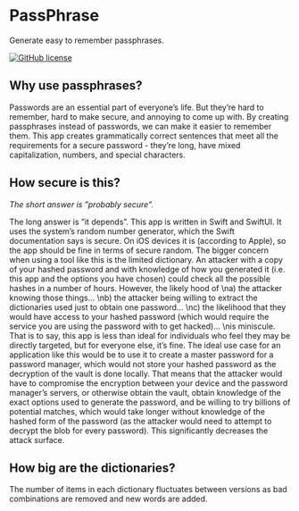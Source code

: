 # PassPhrase
Generate easy to remember passphrases.

[![GitHub license](https://img.shields.io/github/license/fishofivory/PassPhrase)](https://github.com/fishofivory/PassPhrase/blob/master/LICENSE)

## Why use passphrases?

Passwords are an essential part of everyone’s life. But they’re hard to remember, hard to make secure, and annoying to come up with. By creating passphrases instead of passwords, we can make it easier to remember them. This app creates grammatically correct sentences that meet all the requirements for a secure password - they’re long, have mixed capitalization, numbers, and special characters.

## How secure is this?

*The short answer is ”probably secure”.*

The long answer is ”it depends”. This app is written in Swift and SwiftUI. It uses the system’s random number generator, which the Swift documentation says is secure. On iOS devices it is (according to Apple), so the app should be fine in terms of secure random. The bigger concern when using a tool like this is the limited dictionary. An attacker with a copy of your hashed password and with knowledge of how you generated it (i.e. this app and the options you have chosen) could check all the possible hashes in a number of hours. However, the likely hood of \na) the attacker knowing those things... \nb) the attacker being willing to extract the dictionaries used just to obtain one password... \nc) the likelihood that they would have access to your hashed password (which would require the service you are using the password with to get hacked)... \nis miniscule. That is to say, this app is less than ideal for individuals who feel they may be directly targeted, but for everyone else, it’s fine. The ideal use case for an application like this would be to use it to create a master password for a password manager, which would not store your hashed password as the decryption of the vault is done locally. That means that the attacker would have to compromise the encryption between your device and the password manager’s servers, or otherwise obtain the vault, obtain knowledge of the exact options used to generate the password, and be willing to try billions of potential matches, which would take longer without knowledge of the hashed form of the password (as the attacker would need to attempt to decrypt the blob for every password). This significantly decreases the attack surface.

## How big are the dictionaries?

The number of items in each dictionary fluctuates between versions as bad combinations are removed and new words are added.

